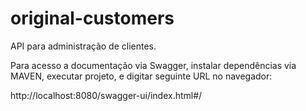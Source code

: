 # original-customers

API para administração de clientes.

Para acesso a documentação via Swagger, instalar dependências via MAVEN, executar projeto, e digitar seguinte URL no navegador:

http://localhost:8080/swagger-ui/index.html#/

